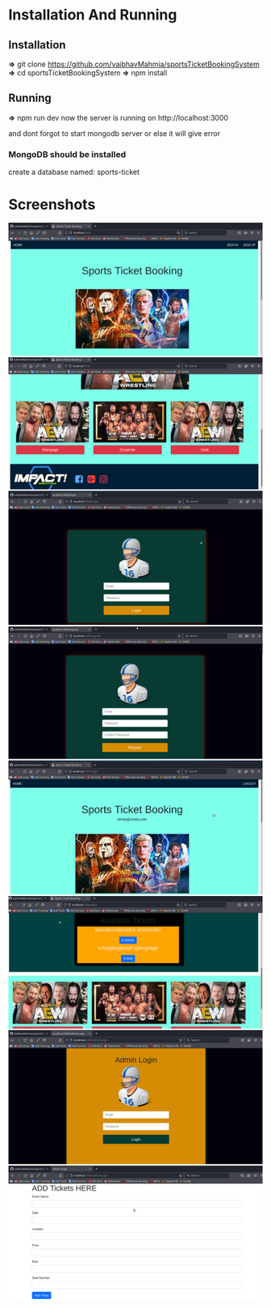 # Installation And Running 

## Installation
**=>** git clone https://github.com/vaibhavMahmia/sportsTicketBookingSystem
**=>** cd sportsTicketBookingSystem
**=>** npm install 

## Running
**=>** npm run dev
now the server is running on http://localhost:3000

and dont forgot to start mongodb server or else it will give error

### MongoDB should be installed
create a database named: sports-ticket

# Screenshots 

![Index Page](images/screenshots/sport1.png)
![Index Page](images/screenshots/sport3.png)
![Login Page](images/screenshots/sportLogin.png)
![Signup Page](images/screenshots/sportSignup.png)
![After Login 1](images/screenshots/afterLogin1.png)
![After Login 2](images/screenshots/afterLogin2.png)
![Admin Login Page](images/screenshots/adminLoginPage.png)
![Admin Home Page](images/screenshots/adminHome.png)